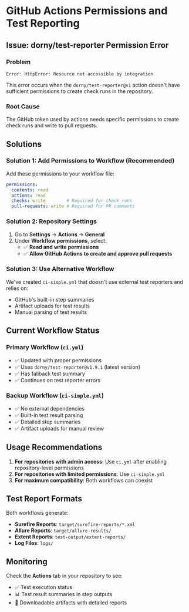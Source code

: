 # GitHub Actions Permissions and Test Reporting

## Issue: dorny/test-reporter Permission Error

### Problem
```
Error: HttpError: Resource not accessible by integration
```

This error occurs when the `dorny/test-reporter@v1` action doesn't have sufficient permissions to create check runs in the repository.

### Root Cause
The GitHub token used by actions needs specific permissions to create check runs and write to pull requests.

## Solutions

### Solution 1: Add Permissions to Workflow (Recommended)
Add these permissions to your workflow file:

```yaml
permissions:
  contents: read
  actions: read
  checks: write        # Required for check runs
  pull-requests: write # Required for PR comments
```

### Solution 2: Repository Settings
1. Go to **Settings** → **Actions** → **General**
2. Under **Workflow permissions**, select:
   - ✅ **Read and write permissions**
   - ✅ **Allow GitHub Actions to create and approve pull requests**

### Solution 3: Use Alternative Workflow
We've created `ci-simple.yml` that doesn't use external test reporters and relies on:
- GitHub's built-in step summaries
- Artifact uploads for test results
- Manual parsing of test results

## Current Workflow Status

### Primary Workflow (`ci.yml`)
- ✅ Updated with proper permissions
- ✅ Uses `dorny/test-reporter@v1.9.1` (latest version)
- ✅ Has fallback test summary
- ✅ Continues on test reporter errors

### Backup Workflow (`ci-simple.yml`)
- ✅ No external dependencies
- ✅ Built-in test result parsing
- ✅ Detailed step summaries
- ✅ Artifact uploads for manual review

## Usage Recommendations

1. **For repositories with admin access**: Use `ci.yml` after enabling repository-level permissions
2. **For repositories with limited permissions**: Use `ci-simple.yml`
3. **For maximum compatibility**: Both workflows can coexist

## Test Report Formats

Both workflows generate:
- **Surefire Reports**: `target/surefire-reports/*.xml`
- **Allure Reports**: `target/allure-results/`
- **Extent Reports**: `test-output/extent-reports/`
- **Log Files**: `logs/`

## Monitoring

Check the **Actions** tab in your repository to see:
- ✅ Test execution status
- 📊 Test result summaries in step outputs
- 📁 Downloadable artifacts with detailed reports
